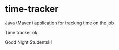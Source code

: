 # time-tracker
Java (Maven) application for tracking time on the job

Time tracker
ok

Good Night Students!!!
